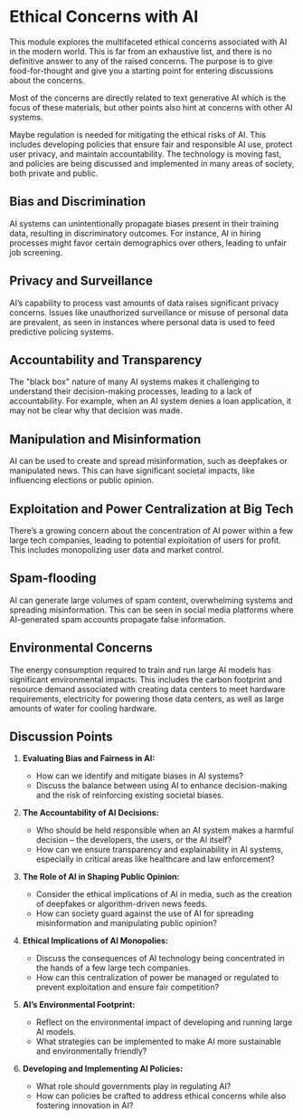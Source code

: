 # Ethical Concerns with AI

This module explores the multifaceted ethical concerns associated with AI in the modern world. This is far from an exhaustive list, and there is no definitive answer to any of the raised concerns. The purpose is to give food-for-thought and give you a starting point for entering discussions about the concerns.

Most of the concerns are directly related to text generative AI which is the focus of these materials, but other points also hint at concerns with other AI systems.

Maybe regulation is needed for mitigating the ethical risks of AI. This includes developing policies that ensure fair and responsible AI use, protect user privacy, and maintain accountability. The technology is moving fast, and policies are being discussed and implemented in many areas of society, both private and public.

## Bias and Discrimination
AI systems can unintentionally propagate biases present in their training data, resulting in discriminatory outcomes. For instance, AI in hiring processes might favor certain demographics over others, leading to unfair job screening.

## Privacy and Surveillance
AI’s capability to process vast amounts of data raises significant privacy concerns. Issues like unauthorized surveillance or misuse of personal data are prevalent, as seen in instances where personal data is used to feed predictive policing systems.

## Accountability and Transparency
The "black box" nature of many AI systems makes it challenging to understand their decision-making processes, leading to a lack of accountability. For example, when an AI system denies a loan application, it may not be clear why that decision was made.

## Manipulation and Misinformation
AI can be used to create and spread misinformation, such as deepfakes or manipulated news. This can have significant societal impacts, like influencing elections or public opinion.

## Exploitation and Power Centralization at Big Tech
There’s a growing concern about the concentration of AI power within a few large tech companies, leading to potential exploitation of users for profit. This includes monopolizing user data and market control.

## Spam-flooding
AI can generate large volumes of spam content, overwhelming systems and spreading misinformation. This can be seen in social media platforms where AI-generated spam accounts propagate false information.

## Environmental Concerns
The energy consumption required to train and run large AI models has significant environmental impacts. This includes the carbon footprint and resource demand associated with creating data centers to meet hardware requirements, electricity for powering those data centers, as well as large amounts of water for cooling hardware.

## Discussion Points

1. **Evaluating Bias and Fairness in AI:** 
   - How can we identify and mitigate biases in AI systems?
   - Discuss the balance between using AI to enhance decision-making and the risk of reinforcing existing societal biases.

1. **The Accountability of AI Decisions:**
   - Who should be held responsible when an AI system makes a harmful decision – the developers, the users, or the AI itself?
   - How can we ensure transparency and explainability in AI systems, especially in critical areas like healthcare and law enforcement?

1. **The Role of AI in Shaping Public Opinion:**
   - Consider the ethical implications of AI in media, such as the creation of deepfakes or algorithm-driven news feeds. 
   - How can society guard against the use of AI for spreading misinformation and manipulating public opinion?

1. **Ethical Implications of AI Monopolies:**
   - Discuss the consequences of AI technology being concentrated in the hands of a few large tech companies. 
   - How can this centralization of power be managed or regulated to prevent exploitation and ensure fair competition?

1. **AI’s Environmental Footprint:**
   - Reflect on the environmental impact of developing and running large AI models. 
   - What strategies can be implemented to make AI more sustainable and environmentally friendly?

1. **Developing and Implementing AI Policies:**
   - What role should governments play in regulating AI? 
   - How can policies be crafted to address ethical concerns while also fostering innovation in AI?
